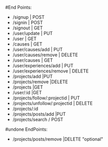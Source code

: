 #End Points:

- /signup | POST
- /signin | POST
- /signout | GET
- /user/update | PUT
- /user | GET
- /causes | GET
- /user/causes/add | PUT
- /user/causes/remove | DELETE
- /user/causes | GET
- /user/experiences/add | PUT
- /user/experiences/remove | DELETE
- /projects/add |PUT
- /projects/remove |DELETE
- /projects   |GET
- /user/:id |GET
- /projects/follow/:projectid | PUT
- /projects/unfollow/:projectid | DELETE
- /projects/:id
- /projects/posts/add  |PUT
- /projects/search /  POST

#undone EndPoints:

- /projects/posts/remove  |DELETE   "optional"


